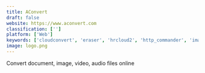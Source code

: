 ```yaml
---
title: AConvert
draft: false 
website: https://www.aconvert.com
classification: ['']
platform: ['Web']
keywords: ['cloudconvert', 'eraser', 'hrcloud2', 'http_commander', 'imageoptim', 'jpegmini', 'jimp', 'online_convert', 'optipng', 'optimage', 'pdf_conversion_tool', 'pnggauntlet', 'pngoptimizer', 'quickbooks_online', 'seafile', 'video_downloadhelper', 'wide_angle_pdf_converter', 'xnconvert', 'xnshell', 'pngcrush']
image: logo.png
---
```

Convert document, image, video, audio files online